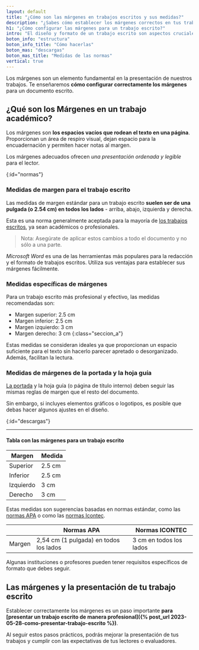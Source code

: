 ```yaml
---
layout: default
title: "¿Cómo son las márgenes en trabajos escritos y sus medidas?"
description: "¿Sabes cómo establecer los márgenes correctos en tus trabajos escritos? ¡Mejora la presentación de tus escritos. ¡Haz clic y aprende más!👆"
h1: "¿Cómo configurar las márgenes para un trabajo escrito?"
intro: "El diseño y formato de un trabajo escrito son aspectos cruciales que no debemos pasar por alto. "
boton_info: "estructura"
boton_info_title: "Cómo hacerlas"
boton_mas: "descargas"
boton_mas_title: "Medidas de las normas"
vertical: true
---
```

Los márgenes son un elemento fundamental en la presentación de nuestros trabajos. Te enseñaremos **cómo configurar correctamente los márgenes** para un documento escrito.

## ¿Qué son los Márgenes en un trabajo académico?

Los márgenes son **los espacios vacíos que rodean el texto en una página**. Proporcionan un área de respiro visual, dejan espacio para la encuadernación y permiten hacer notas al margen.

Los márgenes adecuados ofrecen *una presentación ordenada y legible* para el lector.
<!-- Anclaje para que la barra fijada no cubra el siguiente subtítulo -->
{:id="normas"}

### Medidas de margen para el trabajo escrito

Las medidas de margen estándar para un trabajo escrito **suelen ser de una pulgada (o 2.54 cm) en todos los lados** - arriba, abajo, izquierda y derecha.

Esta es una norma generalmente aceptada para la mayoría de [los trabajos escritos](/), ya sean académicos o profesionales.

> Nota: Asegúrate de aplicar estos cambios a todo el documento y no sólo a una parte.

*Microsoft Word* es una de las herramientas más populares para la redacción y el formato de trabajos escritos. Utiliza sus ventajas para establecer sus márgenes fácilmente.

### Medidas específicas de márgenes

Para un trabajo escrito más profesional y efectivo, las medidas recomendadas son:

- Margen superior: 2.5 cm
- Margen inferior: 2.5 cm
- Margen izquierdo: 3 cm
- Margen derecho: 3 cm
{:class="seccion_a"}

Estas medidas se consideran ideales ya que proporcionan un espacio suficiente para el texto sin hacerlo parecer apretado o desorganizado. Además, facilitan la lectura.

### Medidas de márgenes de la portada y la hoja guía

[La portada]({{'portada-trabajo-escrito'|relative_url}} "Portada Trabajo Escrito") y la hoja guía (o página de título interno) deben seguir las mismas reglas de margen que el resto del documento.

Sin embargo, si incluyes elementos gráficos o logotipos, es posible que debas hacer algunos ajustes en el diseño.
<!-- Anclaje para que la barra fijada no cubra el siguiente subtítulo -->
{:id="descargas"}

-----

#### Tabla con las márgenes para un trabajo escrito

| Margen    | Medida |
| --------- | ------ |
| Superior  | 2.5 cm |
| Inferior  | 2.5 cm |
| Izquierdo | 3 cm   |
| Derecho   | 3 cm   |

Estas medidas son sugerencias basadas en normas estándar, como las [normas APA]({{'normas-apa/margenes-normas-apa'|relative_url}} "Márgenes Normas APA") o como las [normas Icontec]({{'normas-icontec/margenes-normas-icontec'|relative_url}} "Márgenes Normas Icontec").

|             | Normas APA                    | Normas ICONTEC            |
|-------------|-------------------------------|---------------------------|
| Margen      | 2,54 cm (1 pulgada) en todos los lados | 3 cm en todos los lados   |

Algunas instituciones o profesores pueden tener requisitos específicos de formato que debes seguir.

## Las márgenes y la presentación de tu trabajo escrito

Establecer correctamente los márgenes es un paso importante **para [presentar un trabajo escrito de manera profesional]({% post_url 2023-05-28-como-presentar-trabajo-escrito %})**.

Al seguir estos pasos prácticos, podrás mejorar la presentación de tus trabajos y cumplir con las expectativas de tus lectores o evaluadores.
